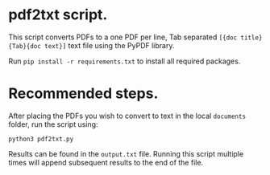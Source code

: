 # pdf2txt script.

This script converts PDFs to a one PDF per line, Tab separated `[{doc title}{Tab}{doc text}]` text file using the PyPDF library.

Run `pip install -r requirements.txt` to install all required packages.



# Recommended steps.

After placing the PDFs you wish to convert to text in the local `documents` folder, run the script using:

`python3 pdf2txt.py`

Results can be found in the `output.txt` file. Running this script multiple times will append subsequent results to the end of the file.